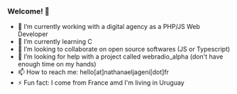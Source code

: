 ### Welcome! 👋

- 🔭 I’m currently working with a digital agency as a PHP/JS Web Developer
- 🌱 I’m currently learning C
- 👯 I’m looking to collaborate on open source softwares (JS or Typescript)
- 🤔 I’m looking for help with a project called webradio_alpha (don't have enough time on my hands)
- 📫 How to reach me: hello[at]nathanaeljageni[dot]fr
- ⚡ Fun fact: I come from France amd I'm living in Uruguay

